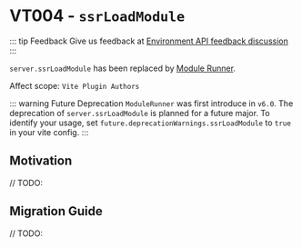 # VT004 - `ssrLoadModule`

::: tip Feedback
Give us feedback at [Environment API feedback discussion](https://github.com/vitejs/vite/discussions/16358)
:::

`server.ssrLoadModule` has been replaced by [Module Runner](/guide/api-vite-environment#modulerunner).

Affect scope: `Vite Plugin Authors`

::: warning Future Deprecation
`ModuleRunner` was first introduce in `v6.0`. The deprecation of `server.ssrLoadModule` is planned for a future major. To identify your usage, set `future.deprecationWarnings.ssrLoadModule` to `true` in your vite config.
:::

## Motivation

// TODO:

## Migration Guide

// TODO:
